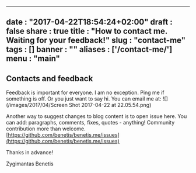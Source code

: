 
---
date : "2017-04-22T18:54:24+02:00"
draft : false
share : true
title : "How to contact me. Waiting for your feedback!"
slug : "contact-me"
tags : []
banner : ""
aliases : ['/contact-me/']
menu : "main"
---

## Contacts and feedback

Feedback is important for everyone. I am no exception. Ping me if something is off. Or you just want to say hi. You can email me at:
![](/images/2017/04/Screen Shot 2017-04-22 at 22.05.54.png)

Another way to suggest changes to blog content is to open issue here. You can add: paragraphs, comments, fixes, quotes - anything! Community contribution more than welcome. [https://github.com/benetis/benetis.me/issues](https://github.com/benetis/benetis.me/issues)

Thanks in advance!

Zygimantas Benetis
